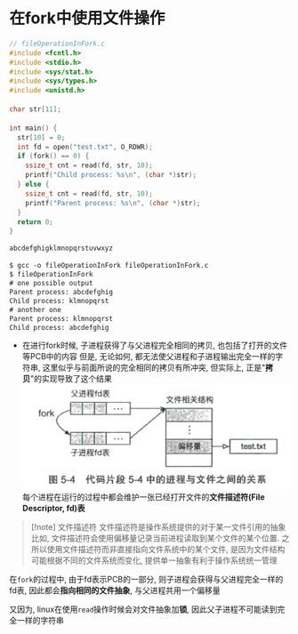 # 在fork中使用文件操作
```c
// fileOperationInFork.c
#include <fcntl.h>
#include <stdio.h>
#include <sys/stat.h>
#include <sys/types.h>
#include <unistd.h>

char str[11];

int main() {
  str[10] = 0;
  int fd = open("test.txt", O_RDWR);
  if (fork() == 0) {
    ssize_t cnt = read(fd, str, 10);
    printf("Child process: %s\n", (char *)str);
  } else {
    ssize_t cnt = read(fd, str, 10);
    printf("Parent process: %s\n", (char *)str);
  }
  return 0;
}
```

```test.txt
abcdefghigklmnopqrstuvwxyz
```

```shell
$ gcc -o fileOperationInFork fileOperationInFork.c
$ fileOperationInFork
# one possible output
Parent process: abcdefghig
Child process: klmnopqrst
# another one
Parent process: klmnopqrst
Child process: abcdefghig
```
- 在进行fork时候, 子进程获得了与父进程完全相同的拷贝, 也包括了打开的文件等PCB中的内容
但是, 无论如何, 都无法使父进程和子进程输出完全一样的字符串, 这里似乎与前面所说的完全相同的拷贝有所冲突, 但实际上, 正是"**拷贝**"的实现导致了这个结果
![image.png](https://raw.githubusercontent.com/alwaysmissin/picgo/main/20231023193639.png)
每个进程在运行的过程中都会维护一张已经打开文件的**文件描述符(File Descriptor, fd)表**

> [!note] 文件描述符
> 文件描述符是操作系统提供的对于某一文件引用的抽象
> 比如, 文件描述符会使用偏移量记录当前进程读取到某个文件的某个位置.
> 之所以使用文件描述符而非直接指向文件系统中的某个文件, 是因为文件结构可能根据不同的文件系统而变化, 提供单一抽象有利于操作系统统一管理

在`fork`的过程中, 由于fd表示PCB的一部分, 则子进程会获得与父进程完全一样的fd表, 因此都会**指向相同的文件抽象**, 与父进程共用一个偏移量

又因为, linux在使用`read`操作时候会对文件抽象加**锁**, 因此父子进程不可能读到完全一样的字符串